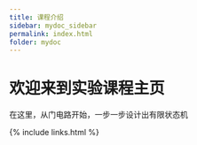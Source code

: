 ```yaml
---
title: 课程介绍
sidebar: mydoc_sidebar
permalink: index.html
folder: mydoc
---
```

# 欢迎来到实验课程主页

在这里，从门电路开始，一步一步设计出有限状态机



{% include links.html %}
